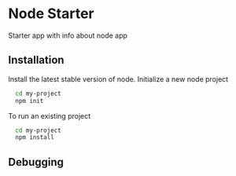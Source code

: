 
# Node Starter

Starter app with info about node app

## Installation

Install the latest stable version of node. Initialize a new node project

```bash
  cd my-project
  npm init
```
To run an existing project

```bash
  cd my-project
  npm install
```

## Debugging
